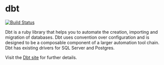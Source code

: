 dbt
===

[![Build Status](https://api.travis-ci.com/realityforge/dbt.svg?branch=master)](http://travis-ci.org/realityforge/dbt)

Dbt is a ruby library that helps you to automate the creation, importing and migration of databases. Dbt uses convention over configuration and is designed to be a composable component of a larger automation tool chain. Dbt has existing drivers for SQL Server and Postgres.

Visit the [Dbt site](http://realityforge.org/dbt/) for further details.
